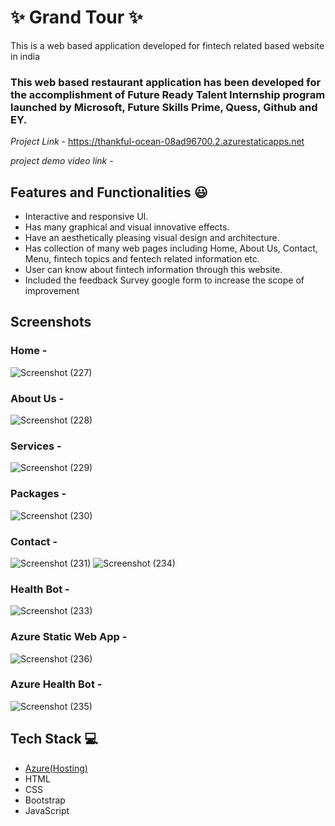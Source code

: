 # ✨  Grand Tour  ✨

This is a web based application developed for fintech related based website in india

### This web based restaurant application has been developed for the accomplishment of Future Ready Talent Internship program launched by Microsoft, Future Skills Prime, Quess, Github and EY.


*Project Link* -   https://thankful-ocean-08ad96700.2.azurestaticapps.net

*project demo video link* -


## Features and Functionalities 😃

- Interactive and responsive UI.
- Has many graphical and visual innovative effects.
- Have an aesthetically pleasing visual design and architecture.
- Has collection of many web pages including Home, About Us, Contact, Menu, fintech topics and fentech related information etc.
- User can know about fintech information through this website.
- Included the feedback Survey google form to increase the scope of improvement 

## Screenshots







### Home -
![Screenshot (227)](https://user-images.githubusercontent.com/120171012/209425490-4244e018-37e3-4616-9b2b-2849e7a8b4ad.png)
























### About Us -

![Screenshot (228)](https://user-images.githubusercontent.com/120171012/209425506-20085925-c4f1-4cf1-b8ce-65781a4b1f79.png)






















### Services -

![Screenshot (229)](https://user-images.githubusercontent.com/120171012/209425510-033cd2b8-442b-4ae9-a0e8-6845973198fb.png)


























### Packages -

![Screenshot (230)](https://user-images.githubusercontent.com/120171012/209425511-d2a67e3a-5993-4dc9-8460-8ed3f96b9851.png)






















### Contact -

![Screenshot (231)](https://user-images.githubusercontent.com/120171012/209425520-1a0cf1dc-5383-45fa-af29-d953897096a1.png)
![Screenshot (234)](https://user-images.githubusercontent.com/120171012/209425530-1540bb44-4e3e-4745-804c-f1b5797ece17.png)























### Health Bot -
![Screenshot (233)](https://user-images.githubusercontent.com/120171012/209425533-4d207cb0-0fba-4d83-b079-8162bd0d3284.png)























### Azure Static Web App -

![Screenshot (236)](https://user-images.githubusercontent.com/120171012/209425614-70e75955-3455-4476-a837-56f2a4fbed49.png)





















### Azure Health Bot -
![Screenshot (235)](https://user-images.githubusercontent.com/120171012/209425552-438a83eb-2804-48ee-8c6f-0e8de31c8332.png)
























 



   




## Tech Stack 💻

- [Azure(Hosting)](https://azure.microsoft.com/en-in/features/azure-portal/)
- HTML
- CSS
- Bootstrap
- JavaScript
